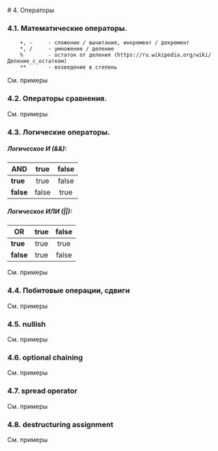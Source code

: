 # 4. Операторы

### 4.1. Математические операторы.
```
    +, -     - сложение / вычитание, инкремент / декремент
    *, /     - умножение / деление
    %        - остаток от деления (https://ru.wikipedia.org/wiki/Деление_с_остатком)
    **       - возведение в степень
```

См. примеры

### 4.2. Операторы сравнения.

См. примеры

### 4.3. Логические операторы.

##### Логическое И (&&):

| AND       | true    | false |
|-----------|:-------:|:-----:|
| **true**  | true    | false |
| **false** | false   | true  |


##### Логическое ИЛИ (||):

| OR        | true    | false |
|-----------|:-------:|:-----:|
| **true**  | true    | true  |
| **false** | true    | false |

См. примеры

### 4.4. Побитовые операции, сдвиги

См. примеры

### 4.5. nullish

См. примеры

### 4.6. optional chaining

См. примеры

### 4.7. spread operator

См. примеры

### 4.8. destructuring assignment

См. примеры